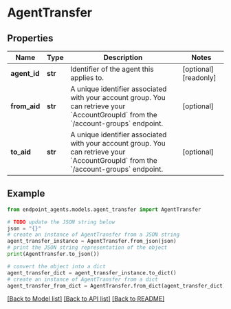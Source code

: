# AgentTransfer


## Properties

Name | Type | Description | Notes
------------ | ------------- | ------------- | -------------
**agent_id** | **str** | Identifier of the agent this applies to. | [optional] [readonly] 
**from_aid** | **str** | A unique identifier associated with your account group. You can retrieve your &#x60;AccountGroupId&#x60; from the &#x60;/account-groups&#x60; endpoint. | [optional] 
**to_aid** | **str** | A unique identifier associated with your account group. You can retrieve your &#x60;AccountGroupId&#x60; from the &#x60;/account-groups&#x60; endpoint. | [optional] 

## Example

```python
from endpoint_agents.models.agent_transfer import AgentTransfer

# TODO update the JSON string below
json = "{}"
# create an instance of AgentTransfer from a JSON string
agent_transfer_instance = AgentTransfer.from_json(json)
# print the JSON string representation of the object
print(AgentTransfer.to_json())

# convert the object into a dict
agent_transfer_dict = agent_transfer_instance.to_dict()
# create an instance of AgentTransfer from a dict
agent_transfer_from_dict = AgentTransfer.from_dict(agent_transfer_dict)
```
[[Back to Model list]](../README.md#documentation-for-models) [[Back to API list]](../README.md#documentation-for-api-endpoints) [[Back to README]](../README.md)


